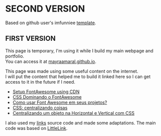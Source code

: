 # SECOND VERSION
Based on github user's imfunniee [template](https://imfunniee.github.io/fimbo/).  

## FIRST VERSION
This page is temporary, I'm using it while I build my main webpage and portfolio.  
You can access it at [mayraamaral.github.io](https://mayraamaral.github.io).
  
This page was made using some useful content on the internet.  
I will put the content that helped me to build it linked here so I can get access to it in the future if I need.  
  
* [Setup FontAwesome using CDN](https://fontawesome.com/how-to-use/customizing-wordpress/snippets/setup-cdn-webfont)  
* [CSS Dominando o FontAwesome](https://www.treinaweb.com.br/blog/css-dominando-o-font-awesome/)  
* [Como usar Font Awesome em seus projetos?](https://blog.dankicode.com/como-usar-font-awesome/)  
* [CSS: centralizando coisas](https://www.w3.org/Style/Examples/007/center.pt_BR.html)
* [Centralizando um objeto na Horizontal e Vertical com CSS](https://tableless.com.br/centralizando-um-objeto-na-horizontal-e-vertical-com-css/)  
  
I also used my [links](https://github.com/mayraamaral/links) source code and made some adaptations. The main code was based on [LittleLink](https://littlelink.io/).

